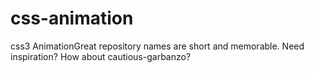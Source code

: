 # css-animation
css3 AnimationGreat repository names are short and memorable. Need inspiration? How about cautious-garbanzo?
